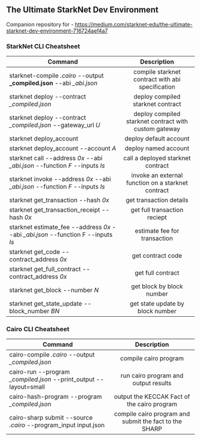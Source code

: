 ## The Ultimate StarkNet Dev Environment
Companion repository for - https://medium.com/starknet-edu/the-ultimate-starknet-dev-environment-716724aef4a7

### StarkNet CLI Cheatsheet
| Command        | Description           |
| ------------- |:-------------:|
| starknet-compile *.cairo* --output **_compiled.json** --abi *_abi.json* | compile starknet contract with abi specification |
| starknet deploy --contract *_compiled.json* | deploy compiled starknet contract |
| starknet deploy --contract *_compiled.json* --gateway_url *U* | deploy compiled starknet contract with custom gateway |
| starknet deploy_account | deploy default account |
| starknet deploy_account --account *A* | deploy named account |
| starknet call --address *0x* --abi *_abi.json* --function *F* --inputs *Is* | call a deployed starknet contract |
| starknet invoke --address *0x* --abi *_abi.json* --function *F* --inputs *Is* | invoke an external function on a starknet contract |
| starknet get_transaction --hash *0x* | get transaction details |
| starknet get_transaction_receipt --hash *0x* | get full transaction reciept |
| starknet estimate_fee --address *0x* --abi *_abi.json* --function F --inputs *Is* | estimate fee for transaction |
| starknet get_code --contract_address *0x* | get contract code |
| starknet get_full_contract --contract_address *0x* | get full contract |
| starknet get_block --number *N* | get block by block number |
| starknet get_state_update --block_number *BN* | get state update by block number |


### Cairo CLI Cheatsheet
| Command        | Description           |
| ------------- |:-------------:|
| cairo-compile *.cairo* --output *_compiled.json* | compile cairo program |
| cairo-run --program *_compiled.json* --print_output --layout=small | run cairo program and output results |
| cairo-hash-program --program *_compiled.json* | output the KECCAK Fact of the cairo program |
| cairo-sharp submit --source *.cairo* --program_input input.json | compile cairo program and submit the fact to the SHARP |